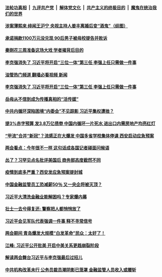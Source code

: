 ####  [法轮功真相](../../../../basic/blob/master/README.md?t=03101212) &nbsp;|&nbsp; [九评共产党](../../../../9ping.md/blob/master/README.md?t=03101212) &nbsp;|&nbsp; [解体党文化](../../../../jtdwh.md/blob/master/README.md?t=03101212)  &nbsp;|&nbsp; [共产主义的终极目的](../../../../gczydzjmd.md/blob/master/README.md?t=03101212) &nbsp;|&nbsp; [魔鬼在统治我们的世界](../../../../mgztzwmdsj.md/blob/master/README.md?t=03101212) 

#### [涉案薄熙来 绯闻王沪宁  央视主持人姜丰离婚后变“酒鬼”（组图） ](../pages/soh5/702908.md?t=03101212) 
#### [承诺捐款1100万元没兑现 90后男子被母校提告并败诉](../pages/soh5/702887.md?t=03101212) 
#### [秦刚花三周准备这场大戏 学者揭背后目的](../pages/soh5/702806.md?t=03101212) 
#### [李克强消失了  习近平将开启“三位一体”第三任  李强上任只需做一件事](../pages/soh5/702860.md?t=03101212) 
#### [油管热门频道 翻墙必看视频 新闻](http://129.146.143.75:81/youtube.html?03101212)
#### [李克强消失了  习近平将开启“三位一体”第三任  李强上任只需做一件事](../pages/soh5/702860.md?t=03101212) 
#### [岳母从不信到成为传播真相的“活传媒” ](../pages/soh5/702845.md?t=03101212) 
#### [中共内循环深陷困境“内委会”不见踪影 习近平集权遭挫？](../pages/soh5/702821.md?t=03101212) 
#### [提3%赤字预算 发3.8万亿债劵 中国内循环一片死水 进出口内需房地产均亮红灯 ](../pages/soh5/702776.md?t=03101212) 
#### [“甲流”合并“新冠”？流感正在大爆发 中国多省学校集体停课 西安启动应急预案](../pages/soh5/702818.md?t=03101212) 
#### [两会看点：今年很不一样 这句话成各国记者碰面问候语](../pages/soh5/702728.md?t=03101212) 
#### [怂了？习罕见点名批评美国后 商务部态度截然不同](../pages/soh5/702743.md?t=03101212) 
#### [疫情到底多严重？西安发应急预案提封城](../pages/soh5/702665.md?t=03101212) 
#### [中国金融监管员工恐减薪50％ 又一央企将被灭顶？](../pages/soh5/702653.md?t=03101212) 
#### [习近平大清洗金融业能解困吗？专家爆内幕](../pages/soh5/702602.md?t=03101212) 
#### [壮士一去兮得复还: 警察把人都悄悄放了](../pages/soh5/702545.md?t=03101212) 
#### [习近平会见军队代表强调一件事 释不寻常信号](../pages/soh5/702554.md?t=03101212) 
#### [两会期间 青岛爆发大规模“白发革命”民众：太好了！](../pages/soh5/702518.md?t=03101212) 
#### [江峰: 习近平公开批美 开启中美关系更趋崩裂阶段](../pages/soh5/702527.md?t=03101212) 
#### [解读两会舞台习近平与李克强最后过招儿](../pages/soh5/702473.md?t=03101212) 
#### [中共机构改革未行 公务员裁员潮阴影已笼罩 金融监管人员收入或腰斩 ](../pages/soh5/702494.md?t=03101212) 
<img src='http://gfw-breaker.win/goodnews/indexes/soh5.md' width='0px' height='0px'/>
